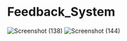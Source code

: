 # Feedback_System

![Screenshot (138)](https://user-images.githubusercontent.com/49809225/126668796-26637a3c-ca88-47b6-af69-5f5be33ef5fe.png)
![Screenshot (144)](https://user-images.githubusercontent.com/49809225/126668812-d25621b5-cbf5-4d01-bb83-9e4c0eba2221.png)

